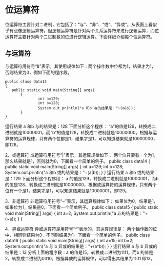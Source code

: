 # 位运算符
位运算符主要针对二进制，它包括了：“与”、“非”、“或”、“异或”。从表面上看似乎有点像逻辑运算符，但逻辑运算符是针对两个关系运算符来进行逻辑运算，而位运算符主要针对两个二进制数的位进行逻辑运算。下面详细介绍每个位运算符。
## 与运算符
与运算符用符号“&”表示，其使用规律如下：两个操作数中位都为1，结果才为1，否则结果为0，例如下面的程序段。
```
public class data13
{
   public static void main(String[] args)
       {
               int a=129;
               int b=128;
               System.out.println("a 和b 与的结果是："+(a&b));
       }
}
```
运行结果
a 和b 与的结果是：128
下面分析这个程序：
“a”的值是129，转换成二进制就是10000001，而“b”的值是128，转换成二进制就是10000000。根据与运算符的运算规律，只有两个位都是1，结果才是1，可以知道结果就是10000000，即128。

2．或运算符
或运算符用符号“|”表示，其运算规律如下：
两个位只要有一个为1，那么结果就是1，否则就为0，下面看一个简单的例子。
public class data14
{
public static void main(String[] args)
{
int a=129;
int b=128;
System.out.println("a 和b 或的结果是："+(a|b));
}
}
运行结果
a 和b 或的结果是：129
下面分析这个程序段：
a 的值是129，转换成二进制就是10000001，而b 的值是128，转换成二进制就是10000000，根据或运算符的运算规律，只有两个位有一个是1，结果才是1，可以知道结果就是10000001，即129。
 

3．非运算符
非运算符用符号“~”表示，其运算规律如下：
如果位为0，结果是1，如果位为1，结果是0，下面看一个简单例子。
public class data15
{
public static void main(String[] args)
{
int a=2;
System.out.println("a 非的结果是："+(~a));
}
}
 

4．异或运算符
异或运算符是用符号“^”表示的，其运算规律是：
两个操作数的位中，相同则结果为0，不同则结果为1。下面看一个简单的例子。
public class data16
{
public static void main(String[] args)
{
int a=15;
int b=2;
System.out.println("a 与 b 异或的结果是："+(a^b));
}
}
运行结果
a 与 b 异或的结果是：13
分析上面的程序段：a 的值是15，转换成二进制为1111，而b 的值是2，转换成二进制为0010，根据异或的运算规律，可以得出其结果为1101 即13。